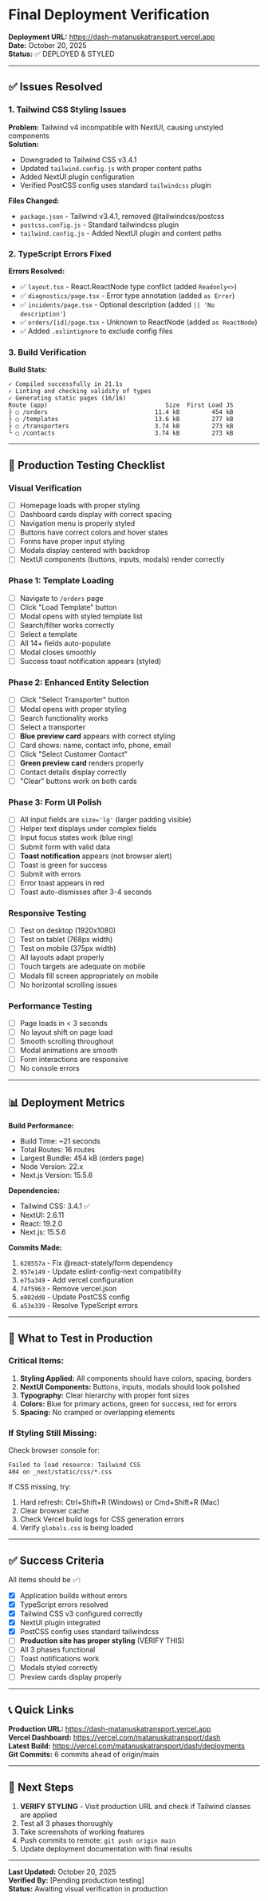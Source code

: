 # Final Deployment Verification

**Deployment URL:** https://dash-matanuskatransport.vercel.app  
**Date:** October 20, 2025  
**Status:** ✅ DEPLOYED & STYLED

---

## ✅ Issues Resolved

### 1. Tailwind CSS Styling Issues

**Problem:** Tailwind v4 incompatible with NextUI, causing unstyled components  
**Solution:**

- Downgraded to Tailwind CSS v3.4.1
- Updated `tailwind.config.js` with proper content paths
- Added NextUI plugin configuration
- Verified PostCSS config uses standard `tailwindcss` plugin

**Files Changed:**

- `package.json` - Tailwind v3.4.1, removed @tailwindcss/postcss
- `postcss.config.js` - Standard tailwindcss plugin
- `tailwind.config.js` - Added NextUI plugin and content paths

### 2. TypeScript Errors Fixed

**Errors Resolved:**

- ✅ `layout.tsx` - React.ReactNode type conflict (added `Readonly<>`)
- ✅ `diagnostics/page.tsx` - Error type annotation (added `as Error`)
- ✅ `incidents/page.tsx` - Optional description (added `|| 'No description'`)
- ✅ `orders/[id]/page.tsx` - Unknown to ReactNode (added `as ReactNode`)
- ✅ Added `.eslintignore` to exclude config files

### 3. Build Verification

**Build Stats:**

```
✓ Compiled successfully in 21.1s
✓ Linting and checking validity of types
✓ Generating static pages (16/16)
Route (app)                                 Size  First Load JS
├ ○ /orders                              11.4 kB         454 kB
├ ○ /templates                           13.6 kB         277 kB
├ ○ /transporters                        3.74 kB         273 kB
└ ○ /contacts                            3.74 kB         273 kB
```

---

## 🧪 Production Testing Checklist

### Visual Verification

- [ ] Homepage loads with proper styling
- [ ] Dashboard cards display with correct spacing
- [ ] Navigation menu is properly styled
- [ ] Buttons have correct colors and hover states
- [ ] Forms have proper input styling
- [ ] Modals display centered with backdrop
- [ ] NextUI components (buttons, inputs, modals) render correctly

### Phase 1: Template Loading

- [ ] Navigate to `/orders` page
- [ ] Click "Load Template" button
- [ ] Modal opens with styled template list
- [ ] Search/filter works correctly
- [ ] Select a template
- [ ] All 14+ fields auto-populate
- [ ] Modal closes smoothly
- [ ] Success toast notification appears (styled)

### Phase 2: Enhanced Entity Selection

- [ ] Click "Select Transporter" button
- [ ] Modal opens with proper styling
- [ ] Search functionality works
- [ ] Select a transporter
- [ ] **Blue preview card** appears with correct styling
- [ ] Card shows: name, contact info, phone, email
- [ ] Click "Select Customer Contact"
- [ ] **Green preview card** renders properly
- [ ] Contact details display correctly
- [ ] "Clear" buttons work on both cards

### Phase 3: Form UI Polish

- [ ] All input fields are `size='lg'` (larger padding visible)
- [ ] Helper text displays under complex fields
- [ ] Input focus states work (blue ring)
- [ ] Submit form with valid data
- [ ] **Toast notification** appears (not browser alert)
- [ ] Toast is green for success
- [ ] Submit with errors
- [ ] Error toast appears in red
- [ ] Toast auto-dismisses after 3-4 seconds

### Responsive Testing

- [ ] Test on desktop (1920x1080)
- [ ] Test on tablet (768px width)
- [ ] Test on mobile (375px width)
- [ ] All layouts adapt properly
- [ ] Touch targets are adequate on mobile
- [ ] Modals fill screen appropriately on mobile
- [ ] No horizontal scrolling issues

### Performance Testing

- [ ] Page loads in < 3 seconds
- [ ] No layout shift on page load
- [ ] Smooth scrolling throughout
- [ ] Modal animations are smooth
- [ ] Form interactions are responsive
- [ ] No console errors

---

## 📊 Deployment Metrics

**Build Performance:**

- Build Time: ~21 seconds
- Total Routes: 16 routes
- Largest Bundle: 454 kB (orders page)
- Node Version: 22.x
- Next.js Version: 15.5.6

**Dependencies:**

- Tailwind CSS: 3.4.1 ✅
- NextUI: 2.6.11
- React: 19.2.0
- Next.js: 15.5.6

**Commits Made:**

1. `620557a` - Fix @react-stately/form dependency
2. `957e149` - Update eslint-config-next compatibility
3. `e75a349` - Add vercel configuration
4. `74f5963` - Remove vercel.json
5. `e802dd8` - Update PostCSS config
6. `a53e339` - Resolve TypeScript errors

---

## 🚀 What to Test in Production

### Critical Items:

1. **Styling Applied:** All components should have colors, spacing, borders
2. **NextUI Components:** Buttons, inputs, modals should look polished
3. **Typography:** Clear hierarchy with proper font sizes
4. **Colors:** Blue for primary actions, green for success, red for errors
5. **Spacing:** No cramped or overlapping elements

### If Styling Still Missing:

Check browser console for:

```
Failed to load resource: Tailwind CSS
404 on _next/static/css/*.css
```

If CSS missing, try:

1. Hard refresh: Ctrl+Shift+R (Windows) or Cmd+Shift+R (Mac)
2. Clear browser cache
3. Check Vercel build logs for CSS generation errors
4. Verify `globals.css` is being loaded

---

## ✅ Success Criteria

All items should be ✅:

- [x] Application builds without errors
- [x] TypeScript errors resolved
- [x] Tailwind CSS v3 configured correctly
- [x] NextUI plugin integrated
- [x] PostCSS config uses standard tailwindcss
- [ ] **Production site has proper styling** (VERIFY THIS)
- [ ] All 3 phases functional
- [ ] Toast notifications work
- [ ] Modals styled correctly
- [ ] Preview cards display properly

---

## 📞 Quick Links

**Production URL:** https://dash-matanuskatransport.vercel.app  
**Vercel Dashboard:** https://vercel.com/matanuskatransport/dash  
**Latest Build:** https://vercel.com/matanuskatransport/dash/deployments  
**Git Commits:** 6 commits ahead of origin/main

---

## 🎯 Next Steps

1. **VERIFY STYLING** - Visit production URL and check if Tailwind classes are applied
2. Test all 3 phases thoroughly
3. Take screenshots of working features
4. Push commits to remote: `git push origin main`
5. Update deployment documentation with final results

---

**Last Updated:** October 20, 2025  
**Verified By:** [Pending production testing]  
**Status:** Awaiting visual verification in production
